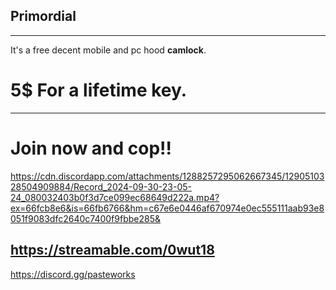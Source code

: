 ## Primordial
-------------------------
It's a free decent mobile and pc hood **camlock**.
# 5$ For a lifetime key.
-------------------------
# Join now and cop!!

https://cdn.discordapp.com/attachments/1288257295062667345/1290510328504909884/Record_2024-09-30-23-05-24_080032403b0f3d7ce099ec68649d222a.mp4?ex=66fcb8e6&is=66fb6766&hm=c67e6e0446af670974e0ec555111aab93e8051f9083dfc2640c7400f9fbbe285&

https://streamable.com/0wut18
-------------------------
https://discord.gg/pasteworks
